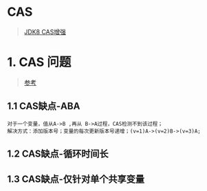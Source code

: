 # CAS
> [JDK8 CAS增强](http://ifeve.com/enhanced-cas-in-jdk8/)
# 1. CAS 问题
> [参考](https://blog.csdn.net/liu88010988/article/details/50799978)
## 1.1 CAS缺点-ABA
```text
对于一个变量，值从A->B ,再从 B->A过程，CAS检测不到该过程；
解决方式：添加版本号；变量的每次更新版本号递增；(v=1)A->(v=2)B->(v=3)A;
```
## 1.2 CAS缺点-循环时间长
## 1.3 CAS缺点-仅针对单个共享变量

